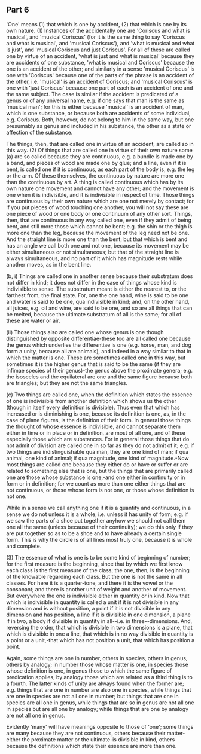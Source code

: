 ## Part 6

'One' means (1) that which is one by accident, (2) that which is one by its own nature.
(1) Instances of the accidentally one are 'Coriscus and what is musical', and 'musical Coriscus' (for it is the same thing to say 'Coriscus and what is musical', and 'musical Coriscus'), and 'what is musical and what is just', and 'musical Coriscus and just Coriscus'.
For all of these are called one by virtue of an accident, 'what is just and what is musical' because they are accidents of one substance, 'what is musical and Coriscus' because the one is an accident of the other; and similarly in a sense 'musical Coriscus' is one with 'Coriscus' because one of the parts of the phrase is an accident of the other, i.e.
'musical' is an accident of Coriscus; and 'musical Coriscus' is one with 'just Coriscus' because one part of each is an accident of one and the same subject.
The case is similar if the accident is predicated of a genus or of any universal name, e.g.
if one says that man is the same as 'musical man'; for this is either because 'musical' is an accident of man, which is one substance, or because both are accidents of some individual, e.g.
Coriscus.
Both, however, do not belong to him in the same way, but one presumably as genus and included in his substance, the other as a state or affection of the substance.

The things, then, that are called one in virtue of an accident, are called so in this way.
(2) Of things that are called one in virtue of their own nature some (a) are so called because they are continuous, e.g.
a bundle is made one by a band, and pieces of wood are made one by glue; and a line, even if it is bent, is called one if it is continuous, as each part of the body is, e.g.
the leg or the arm.
Of these themselves, the continuous by nature are more one than the continuous by art.
A thing is called continuous which has by its own nature one movement and cannot have any other; and the movement is one when it is indivisible, and it is indivisible in respect of time.
Those things are continuous by their own nature which are one not merely by contact; for if you put pieces of wood touching one another, you will not say these are one piece of wood or one body or one continuum of any other sort.
Things, then, that are continuous in any way called one, even if they admit of being bent, and still more those which cannot be bent; e.g.
the shin or the thigh is more one than the leg, because the movement of the leg need not be one.
And the straight line is more one than the bent; but that which is bent and has an angle we call both one and not one, because its movement may be either simultaneous or not simultaneous; but that of the straight line is always simultaneous, and no part of it which has magnitude rests while another moves, as in the bent line.

(b, i) Things are called one in another sense because their substratum does not differ in kind; it does not differ in the case of things whose kind is indivisible to sense.
The substratum meant is either the nearest to, or the farthest from, the final state.
For, one the one hand, wine is said to be one and water is said to be one, qua indivisible in kind; and, on the other hand, all juices, e.g.
oil and wine, are said to be one, and so are all things that can be melted, because the ultimate substratum of all is the same; for all of these are water or air.

(ii) Those things also are called one whose genus is one though distinguished by opposite differentiae-these too are all called one because the genus which underlies the differentiae is one (e.g.
horse, man, and dog form a unity, because all are animals), and indeed in a way similar to that in which the matter is one.
These are sometimes called one in this way, but sometimes it is the higher genus that is said to be the same (if they are infimae species of their genus)-the genus above the proximate genera; e.g.
the isosceles and the equilateral are one and the same figure because both are triangles; but they are not the same triangles.

(c) Two things are called one, when the definition which states the essence of one is indivisible from another definition which shows us the other (though in itself every definition is divisible).
Thus even that which has increased or is diminishing is one, because its definition is one, as, in the case of plane figures, is the definition of their form.
In general those things the thought of whose essence is indivisible, and cannot separate them either in time or in place or in definition, are most of all one, and of these especially those which are substances.
For in general those things that do not admit of division are called one in so far as they do not admit of it; e.g.
if two things are indistinguishable qua man, they are one kind of man; if qua animal, one kind of animal; if qua magnitude, one kind of magnitude.-Now most things are called one because they either do or have or suffer or are related to something else that is one, but the things that are primarily called one are those whose substance is one,-and one either in continuity or in form or in definition; for we count as more than one either things that are not continuous, or those whose form is not one, or those whose definition is not one.

While in a sense we call anything one if it is a quantity and continuous, in a sense we do not unless it is a whole, i.e.
unless it has unity of form; e.g.
if we saw the parts of a shoe put together anyhow we should not call them one all the same (unless because of their continuity); we do this only if they are put together so as to be a shoe and to have already a certain single form.
This is why the circle is of all lines most truly one, because it is whole and complete.

(3) The essence of what is one is to be some kind of beginning of number; for the first measure is the beginning, since that by which we first know each class is the first measure of the class; the one, then, is the beginning of the knowable regarding each class.
But the one is not the same in all classes.
For here it is a quarter-tone, and there it is the vowel or the consonant; and there is another unit of weight and another of movement.
But everywhere the one is indivisible either in quantity or in kind.
Now that which is indivisible in quantity is called a unit if it is not divisible in any dimension and is without position, a point if it is not divisible in any dimension and has position, a line if it is divisible in one dimension, a plane if in two, a body if divisible in quantity in all--i.e.
in three--dimensions.
And, reversing the order, that which is divisible in two dimensions is a plane, that which is divisible in one a line, that which is in no way divisible in quantity is a point or a unit,-that which has not position a unit, that which has position a point.

Again, some things are one in number, others in species, others in genus, others by analogy; in number those whose matter is one, in species those whose definition is one, in genus those to which the same figure of predication applies, by analogy those which are related as a third thing is to a fourth.
The latter kinds of unity are always found when the former are; e.g.
things that are one in number are also one in species, while things that are one in species are not all one in number; but things that are one in species are all one in genus, while things that are so in genus are not all one in species but are all one by analogy; while things that are one by analogy are not all one in genus.

Evidently 'many' will have meanings opposite to those of 'one'; some things are many because they are not continuous, others because their matter-either the proximate matter or the ultimate-is divisible in kind, others because the definitions which state their essence are more than one.

